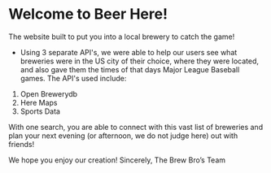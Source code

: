 # Welcome to Beer Here!

The website built to put you into a local brewery to catch the game!
 - Using 3 separate API's, we were able to help our users see what breweries were in the US city of their choice, where they were located, and also gave them the times of that days Major League Baseball games. 
 The API's used include:
 1. Open Brewerydb
 2. Here Maps 
 3. Sports Data
 
With one search, you are able to connect with this vast list of breweries and plan your next evening (or afternoon, we do not judge here) out with friends!
 
We hope you enjoy our creation!
Sincerely,
The Brew Bro’s Team

